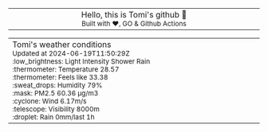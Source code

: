 
<div align="center">
<table>
<tbody>
<td align="center">
<img width="2000" height="0"><br>
Hello, this is Tomi's github 👋<br>
<sup>Built with ❤️, GO & Github Actions</sup><br>
<img width="2000" height="0">
</td>
</tbody>
</table>
</div>
<table>
<tbody>
<td align="left">
<img width="2000" height="0"><br>
Tomi's weather conditions<br>
<sup>Updated at 2024-06-19T11:50:29Z</sup><br>
<sup>:low_brightness: Light Intensity Shower Rain</sup><br>
<sup>:thermometer: Temperature 28.57 </sup><br>
<sup>:thermometer: Feels like 33.38</sup><br>
<sup>:sweat_drops: Humidity 79%</sup><br>
<sup>:mask: PM2.5 60.36 μg/m3</sup><br>
<sup>:cyclone: Wind 6.17m/s </sup><br>
<sup>:telescope: Visibility 8000m </sup><br>
<sup>:droplet: Rain 0mm/last 1h </sup><br>
<img width="2000" height="0">
</td>
<td align="left">
<img width="2000" height="0"><br>
<br>
<img width="2000" height="0">
</td>
</tbody>
</table>
</div>
    